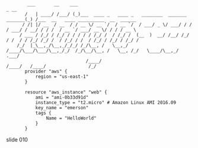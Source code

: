            ___       __    ___                                                   _ __
           /   | ____/ /___/ (_)___  ____ _   ____ _   ________  _______  _______(_) /___  __   ____ __________  __  ______
          / /| |/ __  / __  / / __ \/ __ `/  / __ `/  / ___/ _ \/ ___/ / / / ___/ / __/ / / /  / __ `/ ___/ __ \/ / / / __ \
         / ___ / /_/ / /_/ / / / / / /_/ /  / /_/ /  (__  )  __/ /__/ /_/ / /  / / /_/ /_/ /  / /_/ / /  / /_/ / /_/ / /_/ /
        /_/  |_\__,_/\__,_/_/_/ /_/\__, /   \__,_/  /____/\___/\___/\__,_/_/  /_/\__/\__, /   \__, /_/   \____/\__,_/ .___/
                                  /____/                                            /____/   /____/                /_/
           provider "aws" {
               region = "us-east-1"
           }

           resource "aws_instance" "web" {
               ami = "ami-0b33d91d"
               instance_type = "t2.micro" # Amazon Linux AMI 2016.09
               key_name = "emerson"
               tags {
                   Name = "HelloWorld"
               }
           }
















































































slide 010

